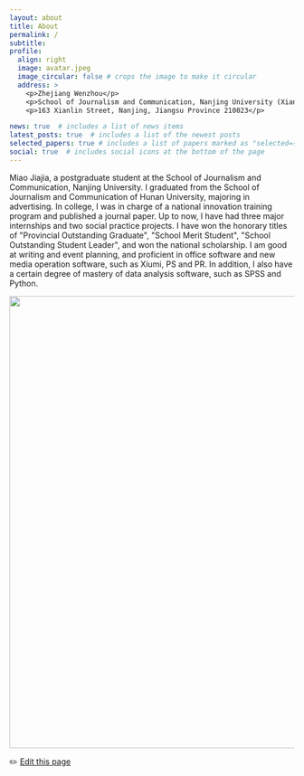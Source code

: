 ```yaml
---
layout: about
title: About
permalink: /
subtitle: 
profile:
  align: right
  image: avatar.jpeg
  image_circular: false # crops the image to make it circular
  address: >
    <p>Zhejiang Wenzhou</p>
    <p>School of Journalism and Communication, Nanjing University (Xianlin Campus)</p>
    <p>163 Xianlin Street, Nanjing, Jiangsu Province 210023</p>

news: true  # includes a list of news items
latest_posts: true  # includes a list of the newest posts
selected_papers: true # includes a list of papers marked as "selected={true}"
social: true  # includes social icons at the bottom of the page
---
```


Miao Jiajia, a postgraduate student at the School of Journalism and Communication, Nanjing University. I graduated from the School of Journalism and Communication of Hunan University, majoring in advertising. In college, I was in charge of a national innovation training program and published a journal paper. Up to now, I have had three major internships and two social practice projects. I have won the honorary titles of "Provincial Outstanding Graduate", "School Merit Student", "School Outstanding Student Leader", and won the national scholarship. I am good at writing and event planning, and proficient in office software and new media operation software, such as Xiumi, PS and PR. In addition, I also have a certain degree of mastery of data analysis software, such as SPSS and Python.

<img src="https://usercontent.githubfast.com/user-images/543384/178952701-6e595809-3059-41d4-9d88-356a9b339445.png" align = "middle" width = "800px">



<br>
    
✏️ [Edit this page](https://githubfast.com/SocratesClub/SocratesClub.github.io/edit/master/_pages/about.md)

<br>



